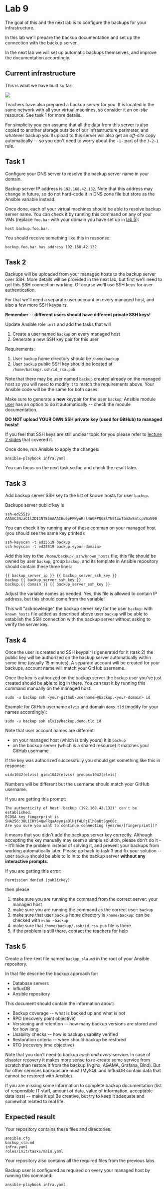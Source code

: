 # Lab 9

The goal of this and the next lab is to configure the backups for your infrastructure.

In this lab we'll prepare the backup documentation and set up the connection with the backup server.

In the next lab we will set up automatic backups themselves, and improve the documentation
accordingly.


## Current infrastructure

This is what we have built so far:

![](lab-9-infra.png)

Teachers have also prepared a backup server for you. It is located in the same network with all your
virtual machines, so consider it an _on-site_ resource. See task 1 for more details.

For simplicity you can assume that all the data from this server is also copied to another storage
outside of our infrastructure perimeter, and whatever backup you'll upload to this server will also
get an _off-site_ copy automatically -- so you don't need to worry about the `-1-` part of the
`3-2-1` rule.


## Task 1

Configure your DNS server to resolve the backup server name in your domain.

Backup server IP address is `192.168.42.132`. Note that this address may change in future, so do not
hard-code it in DNS zone file but store as the Ansible variable instead.

Once done, each of your virtual machines should be able to resolve backup server name. You can check
it by running this command on any of your VMs (replace `foo.bar` with your domain you have set up in
[lab 5](../05-dns-server)):

    host backup.foo.bar.

You should receive something like this in response:

    backup.foo.bar has address 192.168.42.132


## Task 2

Backups will be uploaded from your managed hosts to the backup server over SSH. More details will be
provided in the next lab, but first we'll need to get this SSH connection working. Of course we'll
use SSH keys for user authentication.

For that we'll need a separate user account on every managed host, and also a few more SSH keypairs.

**Remember -- different users should have different private SSH keys!**

Update Ansible role `init` and add the tasks that will
 1. Create a user named `backup` on every managed host
 2. Generate a new SSH key pair for this user

Requirements:
 1. User `backup` home directory should be `/home/backup`
 2. User `backup` public SSH key should be located at `/home/backup/.ssh/id_rsa.pub`

Note that there may be user named `backup` created already on the managed host so you will need to
modify it to match the requirements above. Your Ansible code will be the same for both cases.

Make sure to generate a **new** keypair for the user `backup`; Ansible module
[user](https://docs.ansible.com/ansible/latest/collections/ansible/builtin/user_module.html)
has an option to do it automatically -- check the module documentation.

**DO NOT upload YOUR OWN SSH private key (used for GitHub) to managed hosts!**

If you feel that SSH keys are still unclear topic for you please refer to
[lecture 2 slides](../02-toolchain) that covered it.

Once done, run Ansible to apply the changes:

    ansible-playbook infra.yaml

You can focus on the next task so far, and check the result later.


## Task 3

Add backup server SSH key to the list of known hosts for user `backup`.

Backups server public key is

    ssh-ed25519 AAAAC3NzaC1lZDI1NTE5AAAAIEu6pFFWyuRrl4WGFPQGElYN9txwTGm2wSntcpVAaN90

You can check it by running any of these comman on your managed host (you should see the same key
printed):

    ssh-keyscan -t ed25519 backup
    ssh-keyscan -t ed25519 backup.<your-domain>

Add this key to the `/home/backup/.ssh/known_hosts` file; this file should be owned by user
`backup`, group `backup`, and its template in Ansible repository should contain these three lines:

    {{ backup_server_ip }} {{ backup_server_ssh_key }}
    backup {{ backup_server_ssh_key }}
    backup.{{ domain }} {{ backup_server_ssh_key }}

Adjust the variable names as needed. Yes, this file is allowed to contain IP address, but this
should come from the variable!

This will "acknowledge" the backup server key for the user `backup`: with `known_hosts` file added
as described above user `backup` will be able to establish the SSH connection with the backup server
without asking to verify the server key.


## Task 4

Once the user is created and SSH keypair is generated for it (task 2) the public key will be
authorized on the backup server automatically within some time (usually 15 minutes). A separate
account will be created for your backups, account name will match your GitHub username.

Once the key is authorized on the backup server the `backup` user you've just created should be able
to log in there. You can test it by running this command manually on the managed host:

    sudo -u backup ssh <your-github-username>@backup.<your-domain> id

Example for GitHub username `elvis` and domain `demo.tld` (modify for your names accordingly):

    sudo -u backup ssh elvis@backup.demo.tld id

Note that user account names are different:
 - on your managed host (which is only yours) it is `backup`
 - on the backup server (which is a shared resource) it matches your GitHub username

If the key was authorized successfully you should get something like this in response:

    uid=1042(elvis) gid=1042(elvis) groups=1042(elvis)

Numbers will be different but the username should match your GitHub username.

If you are getting this prompt:

    The authenticity of host 'backup (192.168.42.132)' can't be established.
    ECDSA key fingerprint is SHA256:38L1IHYS4QwFRgaAeynjaOlHjf4LPjElh8aBtSgy68c.
    Are you sure you want to continue connecting (yes/no/[fingerprint])?

it means that you didn't add the backups server key correctly. Although accepting the key manually
may seem a simple solution, please don't do it -- it'll hide the problem instead of solving it, and
prevent your backups from working automatically later. Please go back to task 3 and fix your
solution -- user `backup` should be able to lo in to the backup server
**without any interactive prompts**.

If you are getting this error:

    Permission denied (publickey).

then please
 1. make sure you are running the command from the correct server: your managed host
 2. make sure you are running the command as the correct user: `backup`
 3. make sure that user `backup` home directory is `/home/backup`: can be checked with `echo ~backup`
 4. make sure that `/home/backup/.ssh/id_rsa.pub` file is there
 5. if the problem is still there, contact the teachers for help


## Task 5

Create a free-text file named `backup_sla.md` in the root of your Ansible repository.

In that file describe the backup approach for:
 - Database servers
 - InfluxDB
 - Ansible repository

This document should contain the information about:
 - Backup coverage -- what is backed up and what is not
 - RPO (recovery point objective)
 - Versioning and retention -- how many backup versions are stored and for how long
 - Usability checks -- how is backup usability verified
 - Restoration criteria -- when should backup be restored
 - RTO (recovery time objective)

Note that you don't need to backup _each and every_ service. In case of disaster recovery it makes
more sense to re-create some service from scratch than restore it from the backup (Nginx, AGAMA,
Grafana, Bind). But for other services backups are must (MySQL and InfluxDB contain data that cannot
be restored with Ansible).

If you are missing some information to complete backup documentation (list of responsible IT staff,
amount of data, value of information, acceptable data loss) -- make it up! Be creative, but try to
keep it adequate and somewhat related to real life.


## Expected result

Your repository contains these files and directories:

    ansible.cfg
    backup_sla.md
    infra.yaml
    roles/init/tasks/main.yaml

Your repository also contains all the required files from the previous labs.

Backup user is configured as required on every your managed host by running this command:

    ansible-playbook infra.yaml

